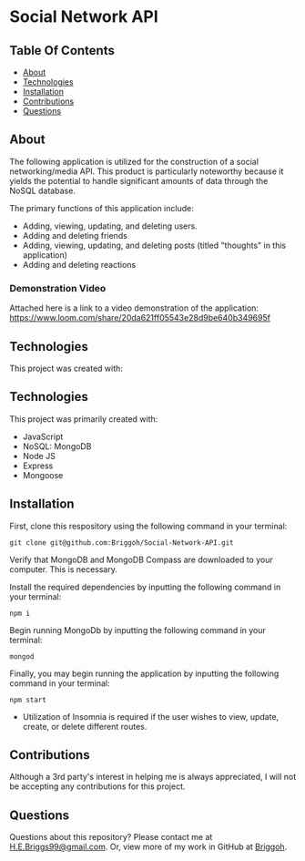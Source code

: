# Social Network API

## Table Of Contents
* [About](#about)
* [Technologies](#technologies)
* [Installation](#installation)
* [Contributions](#contributions)
* [Questions](#questions)

## About
The following application is utilized for the construction of a social networking/media API. This product is particularly noteworthy because it yields the potential to handle significant amounts of data through the NoSQL database. 

The primary functions of this application include: 
- Adding, viewing, updating, and deleting users.
- Adding and deleting friends
- Adding, viewing, updating, and deleting posts (titled "thoughts" in this application)
- Adding and deleting reactions
### Demonstration Video

Attached here is a link to a video demonstration of the application: 
https://www.loom.com/share/20da621ff05543e28d9be640b349695f


## Technologies
This project was created with: 
## Technologies
This project was primarily created with: 
* JavaScript
* NoSQL: MongoDB
* Node JS
* Express
* Mongoose

## Installation
First, clone this respository using the following command in your terminal:
<br>
```terminal
git clone git@github.com:Briggoh/Social-Network-API.git
```
Verify that MongoDB and MongoDB Compass are downloaded to your computer. This is necessary. 

Install the required dependencies by inputting the following command in your terminal:
```terminal
npm i
```
Begin running MongoDb by inputting the following command in your terminal: 
```terminal
mongod
```
Finally, you may begin running the application by inputting the following command in your terminal: 
```terminal
npm start
```


* Utilization of Insomnia is required if the user wishes to view, update, create, or delete different routes. 

## Contributions
Although a 3rd party's interest in helping me is always appreciated, I will not be accepting any contributions for this project.

## Questions
Questions about this repository? Please contact me at [H.E.Briggs99@gmail.com](mailto:H.E.Briggs99@gmail.com). Or, view more of my work in GitHub at [Briggoh](https://github.com/Briggoh).


